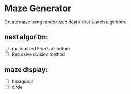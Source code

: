 # Maze Generator

Create maze using randomized depth-first search algorithm. 

## next algoritm:
- [ ] randomized Prim's algorithm
- [ ] Recursive division method

## maze display:
- [ ] hexagonal
- [ ] circle

